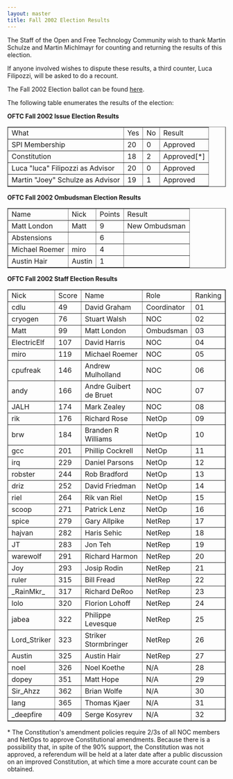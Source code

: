 ```yaml
---
layout: master
title: Fall 2002 Election Results
---
```

<p>
The Staff of the Open and Free Technology Community wish to thank Martin Schulze and Martin Michlmayr for counting and returning the results of this election.
</p><p>
If anyone involved wishes to dispute these results, a third counter, Luca Filipozzi, will be asked to do a recount.
</p><p>
The Fall 2002 Election ballot can be found <a href="../2002-ballot.txt">here</a>.
</p><p>
The following table enumerates the results of the election:
</p>
<b>OFTC Fall 2002 Issue Election Results</b>
<table width="100%" border="1" summary="OFTC Fall 2002 Election Results">
<tr><td>What</td><td>Yes</td><td>No</td><td>Result</td></tr>
<tr><td>SPI Membership</td><td>20</td><td>0</td><td>Approved</td></tr>
<tr><td>Constitution</td><td>18</td><td>2</td><td>Approved[*]</td></tr>
<tr><td>Luca "luca" Filipozzi as Advisor</td><td>20</td><td>0</td><td>Approved</td></tr>
<tr><td>Martin "Joey" Schulze as Advisor</td><td>19</td><td>1</td><td>Approved</td></tr>
</table>
<b>OFTC Fall 2002 Ombudsman Election Results</b>
<table width="100%" border="1" summary="OFTC Fall 2002 Ombudsman Election">
<tr><td>Name</td><td>Nick</td><td>Points</td><td>Result</td></tr>
<tr><td>Matt London</td><td>Matt</td><td>9</td><td>New Ombudsman</td></tr>
<tr><td>Abstensions</td><td>&nbsp;</td><td>6</td><td>&nbsp;</td></tr>
<tr><td>Michael Roemer</td><td>miro</td><td>4</td><td>&nbsp;</td></tr>
<tr><td>Austin Hair</td><td>Austin</td><td>1</td><td>&nbsp;</td></tr>
</table>
<b>OFTC Fall 2002 Staff Election Results</b>
<table width="100%" border="1" summary="OFTC Fall 2002 Staff Election Results">
<tr><td>Nick</td><td>Score</td><td>Name</td><td>Role</td><td>Ranking</td></tr>
<tr><td>cdlu</td><td>49</td><td>David Graham</td><td>Coordinator</td><td>01</td></tr>
<tr><td>cryogen</td><td>76</td><td>Stuart Walsh</td><td>NOC</td><td>02</td></tr>
<tr><td>Matt</td><td>99</td><td>Matt London</td><td>Ombudsman</td><td>03</td></tr>
<tr><td>ElectricElf</td><td>107</td><td>David Harris</td><td>NOC</td><td>04</td></tr>
<tr><td>miro</td><td>119</td><td>Michael Roemer</td><td>NOC</td><td>05</td></tr>
<tr><td>cpufreak</td><td>146</td><td>Andrew Mulholland</td><td>NOC</td><td>06</td></tr>
<tr><td>andy</td><td>166</td><td>Andre Guibert de Bruet</td><td>NOC</td><td>07</td></tr>
<tr><td>JALH</td><td>174</td><td>Mark Zealey</td><td>NOC</td><td>08</td></tr>
<tr><td>rik</td><td>176</td><td>Richard Rose</td><td>NetOp</td><td>09</td></tr>
<tr><td>brw</td><td>184</td><td>Branden R Williams</td><td>NetOp</td><td>10</td></tr>
<tr><td>gcc</td><td>201</td><td>Phillip Cockrell</td><td>NetOp</td><td>11</td></tr>
<tr><td>irq</td><td>229</td><td>Daniel Parsons</td><td>NetOp</td><td>12</td></tr>
<tr><td>robster</td><td>244</td><td>Rob Bradford</td><td>NetOp</td><td>13</td></tr>
<tr><td>driz</td><td>252</td><td>David Friedman</td><td>NetOp</td><td>14</td></tr>
<tr><td>riel</td><td>264</td><td>Rik van Riel</td><td>NetOp</td><td>15</td></tr>
<tr><td>scoop</td><td>271</td><td>Patrick Lenz</td><td>NetOp</td><td>16</td></tr>
<tr><td>spice</td><td>279</td><td>Gary Allpike</td><td>NetRep</td><td>17</td></tr>
<tr><td>hajvan</td><td>282</td><td>Haris Sehic</td><td>NetRep</td><td>18</td></tr>
<tr><td>JT</td><td>283</td><td>Jon Teh</td><td>NetRep</td><td>19</td></tr>
<tr><td>warewolf</td><td>291</td><td>Richard Harmon</td><td>NetRep</td><td>20</td></tr>
<tr><td>Joy</td><td>293</td><td>Josip Rodin</td><td>NetRep</td><td>21</td></tr>
<tr><td>ruler</td><td>315</td><td>Bill Fread</td><td>NetRep</td><td>22</td></tr>
<tr><td>_RainMkr_</td><td>317</td><td>Richard DeRoo</td><td>NetRep</td><td>23</td></tr>
<tr><td>lolo</td><td>320</td><td>Florion Lohoff</td><td>NetRep</td><td>24</td></tr>
<tr><td>jabea</td><td>322</td><td>Philippe Levesque</td><td>NetRep</td><td>25</td></tr>
<tr><td>Lord_Striker</td><td>323</td><td>Striker Stormbringer</td><td>NetRep</td><td>26</td></tr>
<tr><td>Austin</td><td>325</td><td>Austin Hair</td><td> NetRep</td><td>27</td></tr>
<tr><td>noel</td><td>326</td><td>Noel Koethe</td><td>N/A</td><td>28</td></tr>
<tr><td>dopey</td><td>351</td><td>Matt Hope</td><td>N/A</td><td>29</td></tr>
<tr><td>Sir_Ahzz</td><td>362</td><td>Brian Wolfe</td><td>N/A</td><td>30</td></tr>
<tr><td>lang</td><td>365</td><td>Thomas Kjaer</td><td>N/A</td><td>31</td></tr>
<tr><td>_deepfire</td><td>409</td><td>Serge Kosyrev</td><td>N/A</td><td>32</td></tr>
</table>
<p>
* The Constitution's amendment policies require 2/3s of all NOC members and NetOps to approve Constitutional amendments. Because there is a possibility that, in spite of the 90% support, the Constitution was not approved, a referendum will be held at a later date after a public discussion on an improved Constitution, at which time a more accurate count can be obtained.
</p>
